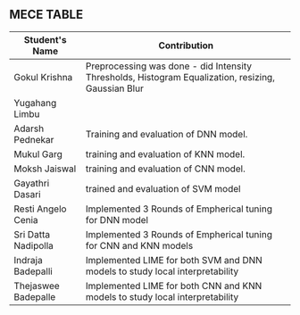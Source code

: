 ## MECE TABLE

|Student's Name           | Contribution                                             
|-------------------------|----------------------------------------------------------
|Gokul Krishna            | Preprocessing was done - did Intensity Thresholds, Histogram Equalization, resizing, Gaussian Blur
|Yugahang Limbu
|Adarsh Pednekar          | Training and evaluation of DNN model.
|Mukul Garg               | training and evaluation of KNN model.
|Moksh Jaiswal            | training and evaluation of CNN model.
|Gayathri Dasari          |trained and evaluation of SVM model
|Resti Angelo Cenia       |Implemented 3 Rounds of Empherical tuning for DNN model
|Sri Datta Nadipolla      |Implemented 3 Rounds of Empherical tuning for CNN and KNN models
|Indraja Badepalli        |Implemented LIME for both SVM and DNN models to study local interpretability
|Thejaswee Badepalle      |Implemented LIME for both CNN and KNN models to study local interpretability
